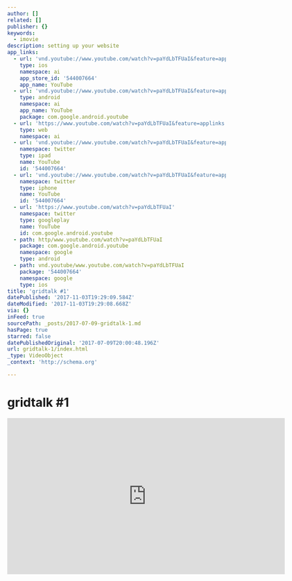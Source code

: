 ```yaml
---
author: []
related: []
publisher: {}
keywords:
  - imovie
description: setting up your website
app_links:
  - url: 'vnd.youtube://www.youtube.com/watch?v=paYdLbTFUaI&feature=applinks'
    type: ios
    namespace: ai
    app_store_id: '544007664'
    app_name: YouTube
  - url: 'vnd.youtube://www.youtube.com/watch?v=paYdLbTFUaI&feature=applinks'
    type: android
    namespace: ai
    app_name: YouTube
    package: com.google.android.youtube
  - url: 'https://www.youtube.com/watch?v=paYdLbTFUaI&feature=applinks'
    type: web
    namespace: ai
  - url: 'vnd.youtube://www.youtube.com/watch?v=paYdLbTFUaI&feature=applinks'
    namespace: twitter
    type: ipad
    name: YouTube
    id: '544007664'
  - url: 'vnd.youtube://www.youtube.com/watch?v=paYdLbTFUaI&feature=applinks'
    namespace: twitter
    type: iphone
    name: YouTube
    id: '544007664'
  - url: 'https://www.youtube.com/watch?v=paYdLbTFUaI'
    namespace: twitter
    type: googleplay
    name: YouTube
    id: com.google.android.youtube
  - path: http/www.youtube.com/watch?v=paYdLbTFUaI
    package: com.google.android.youtube
    namespace: google
    type: android
  - path: vnd.youtube/www.youtube.com/watch?v=paYdLbTFUaI
    package: '544007664'
    namespace: google
    type: ios
title: 'gridtalk #1'
datePublished: '2017-11-03T19:29:09.584Z'
dateModified: '2017-11-03T19:29:08.668Z'
via: {}
inFeed: true
sourcePath: _posts/2017-07-09-gridtalk-1.md
hasPage: true
starred: false
datePublishedOriginal: '2017-07-09T20:00:48.196Z'
url: gridtalk-1/index.html
_type: VideoObject
_context: 'http://schema.org'

---
```

# gridtalk \#1

<iframe src="https://cdn.embedly.com/widgets/media.html?src=https%3A%2F%2Fwww.youtube.com%2Fembed%2FpaYdLbTFUaI%3Ffeature%3Doembed&amp;url=http%3A%2F%2Fwww.youtube.com%2Fwatch%3Fv%3DpaYdLbTFUaI&amp;image=https%3A%2F%2Fi.ytimg.com%2Fvi%2FpaYdLbTFUaI%2Fhqdefault.jpg&amp;key=a715cf41cc93453ca338d350cd26f87b&amp;type=text%2Fhtml&amp;schema=youtube" width="640" height="360" scrolling="no" frameborder="0" allowfullscreen="" style=""></iframe>